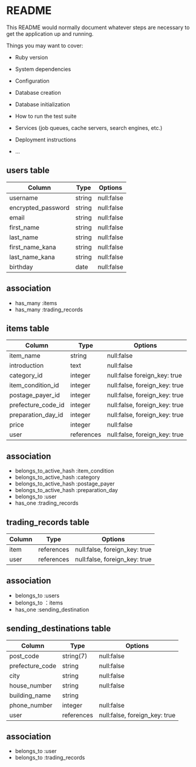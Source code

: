 # README

This README would normally document whatever steps are necessary to get the
application up and running.

Things you may want to cover:

* Ruby version

* System dependencies

* Configuration

* Database creation

* Database initialization

* How to run the test suite

* Services (job queues, cache servers, search engines, etc.)

* Deployment instructions

* ...




## users table
| Column             | Type    | Options    |
| ------------------ | ------- | ---------- |
| username           | string  | null:false |
| encrypted_password | string  | null:false |
| email              | string  | null:false |
| first_name         | string  | null:false |
| last_name          | string  | null:false |
| first_name_kana    | string  | null:false |
| last_name_kana     | string  | null:false |
| birthday           | date    | null:false |

## association
- has_many :items
- has_many :trading_records



## items table
| Column             | Type       | Options                       |
| ------------------ | ---------- | ----------------------------- |
| item_name          | string     | null:false                    |
| introduction       | text       | null:false                    |
| category_id        | integer    | null:false foreign_key: true  |
| item_condition_id  | integer    | null:false, foreign_key: true |
| postage_payer_id   | integer    | null:false, foreign_key: true |
| prefecture_code_id | integer    | null:false, foreign_key: true |
| preparation_day_id | integer    | null:false, foreign_key: true |
| price              | integer    | null:false                    |
| user               | references | null:false, foreign_key: true |

## association
- belongs_to_active_hash :item_condition
- belongs_to_active_hash :category
- belongs_to_active_hash :postage_payer
- belongs_to_active_hash :preparation_day
- belongs_to :user
- has_one :trading_records


## trading_records table
| Column | Type       | Options                       |
| ------ | ---------- | ----------------------------- |
| item   | references | null:false, foreign_key: true |
| user   | references | null:false, foreign_key: true |

 ## association
- belongs_to :users
- belongs_to ：items
- has_one :sending_destination



## sending_destinations table
| Column          | Type       | Options                       |
| --------------- | ---------- | ----------------------------- |
| post_code       | string(7)  | null:false                    |
| prefecture_code | string     | null:false                    |
| city            | string     | null:false                    |
| house_number    | string     | null:false                    |
| building_name   | string     |                               |
| phone_number    | integer    | null:false                    |
| user            | references | null:false, foreign_key: true |
 
 ## association
- belongs_to :user
- belongs_to :trading_records

